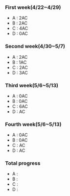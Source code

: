 ### First week(4/22~4/29)
* A : 2AC
* B : 2AC
* C : 4AC
* D : 0AC
### Second week(4/30~5/7)
* A : 2AC
* B : 1AC
* C : 2AC
* D : 3AC
### Third week(5/6~5/13)
* A : 0AC
* B : 0AC
* C : 6AC
* D : AC
### Fourth week(5/6~5/13)
* A : 0AC
* B : 0AC
* C : AC
* D : AC
### Total progress
* A :
* B :
* C :
* D :